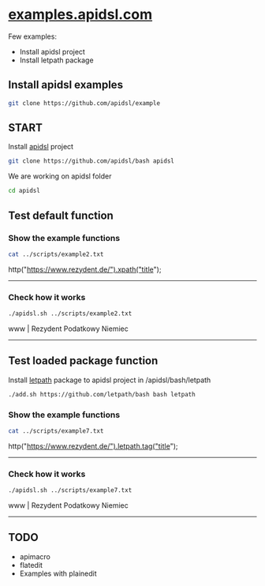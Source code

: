 # [examples.apidsl.com](https://examples.apidsl.com/)

Few examples:
+ Install apidsl project
+ Install letpath package

## Install apidsl examples

```bash
git clone https://github.com/apidsl/example
````

## START

Install [apidsl](https://github.com/apidsl/bash) project

```bash
git clone https://github.com/apidsl/bash apidsl
````

We are working on apidsl folder
```bash
cd apidsl 
````

## Test default function

### Show the example functions

```bash
cat ../scripts/example2.txt
```
http("https://www.rezydent.de/").xpath("title");

---

### Check how it works

```bash
./apidsl.sh ../scripts/example2.txt
```
www | Rezydent Podatkowy Niemiec

---

## Test loaded package function

Install [letpath](https://github.com/letpath/bash) package to apidsl project in /apidsl/bash/letpath

```bash
./add.sh https://github.com/letpath/bash bash letpath
```

### Show the example functions

```bash
cat ../scripts/example7.txt
```
http("https://www.rezydent.de/").letpath.tag("title");

---

### Check how it works
```bash
./apidsl.sh ../scripts/example7.txt
```
www | Rezydent Podatkowy Niemiec
    
---

## TODO

+ apimacro
+ flatedit
+ Examples with plainedit
